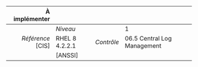 
|           À implémenter    |    |    |    |
|----------------:|:---|---:|:---|
|                 |*Niveau*|| 1 |
|*Référence* [CIS]| RHEL 8 4.2.2.1 |*Contrôle*| 06.5 Central Log Management |
|                 |[ANSSI] ||  |

